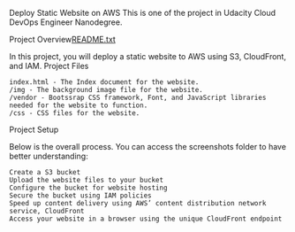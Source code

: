 Deploy Static Website on AWS
This is one of the project in Udacity Cloud DevOps Engineer Nanodegree.

Project Overview[README.txt](https://github.com/aminnabil/AminNabil/files/9437028/README.txt)

In this project, you will deploy a static website to AWS using S3, CloudFront, and IAM.
Project Files

    index.html - The Index document for the website.
    /img - The background image file for the website.
    /vendor - Bootssrap CSS framework, Font, and JavaScript libraries needed for the website to function.
    /css - CSS files for the website.

Project Setup

Below is the overall process. You can access the screenshots folder to have better understanding:

    Create a S3 bucket
    Upload the website files to your bucket
    Configure the bucket for website hosting
    Secure the bucket using IAM policies
    Speed up content delivery using AWS’ content distribution network service, CloudFront
    Access your website in a browser using the unique CloudFront endpoint
